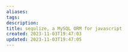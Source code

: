 ```yaml
---
aliases: 
tags: 
description:
title: sequlize, a MySQL ORM for javascript
created: 2023-11-03T19:47:03
updated: 2023-11-03T19:47:05
---
```


